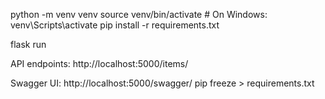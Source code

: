 python -m venv venv
source venv/bin/activate  # On Windows: venv\Scripts\activate
pip install -r requirements.txt

flask run

API endpoints: http://localhost:5000/items/

Swagger UI: http://localhost:5000/swagger/
pip freeze > requirements.txt